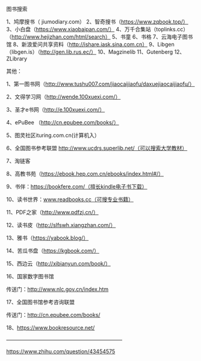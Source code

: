 图书搜索

1、鸠摩搜书（ jiumodiary.com）
2、智奇搜书（https://www.zqbook.top/）
3、小白盘（https://www.xiaobaipan.com/）
4、万千合集站（toplinks.cc）（http://www.hejizhan.com/html/search）
5、书童
6、书格
7、云海电子图书馆
8、新浪爱问共享资料（http://ishare.iask.sina.com.cn）
9、Libgen（libgen.is）（http://gen.lib.rus.ec/）
10、Magzinelib
11、Gutenberg
12、ZLibrary


其他：

1、第一图书网（http://www.tushu007.com/jiaocaijiaofu/daxuejiaocaijiaofu/）

2、文得学习网（http://wende.100xuexi.com/）

3、圣才e书网（http://e.100xuexi.com/）

4、ePuBee  （http://cn.epubee.com/books/）

5、图灵社区ituring.com.cn(计算机入）

6、全国图书参考联盟 http://www.ucdrs.superlib.net/（可以搜索大学教材）

7、淘链客

8、高教书苑（https://ebook.hep.com.cn/ebooks/index.html#/）

9、书伴：https://bookfere.com/（擅长kindle电子书下载）

10、读书世界：www.readbooks.cc（可搜专业书籍）

11、PDF之家（http://www.pdfzj.cn/）

12、读书皮（http://slfswh.xiangzhan.com/）

13、雅书（https://yabook.blog/）

14、苦瓜书盘（https://kgbook.com/）

15、西边云（http://xibianyun.com/book/）

16、国家数字图书馆

传送门：http://www.nlc.gov.cn/index.htm

17、全国图书馆参考咨询联盟

传送门：http://cn.epubee.com/books/

18、https://www.bookresource.net/


——————————————————————

https://www.zhihu.com/question/43454575

